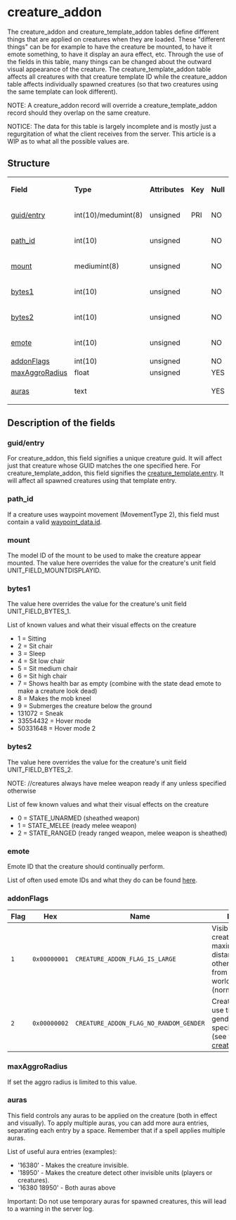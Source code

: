 # creature\_addon

The creature\_addon and creature\_template\_addon tables define different things that are applied on creatures when they are loaded. These "different things" can be for example to have the creature be mounted, to have it emote something, to have it display an aura effect, etc. Through the use of the fields in this table, many things can be changed about the outward visual appearance of the creature. The creature\_template\_addon table affects all creatures with that creature template ID while the creature\_addon table affects individually spawned creatures (so that two creatures using the same template can look different).

NOTE: A creature\_addon record will override a creature\_template\_addon record should they overlap on the same creature.

NOTICE: The data for this table is largely incomplete and is mostly just a regurgitation of what the client receives from the server. This article is a WIP as to what all the possible values are.

## Structure

<table>
<tbody>
<tr>
<td><p><strong>Field</strong></p></td>
<td><p><strong>Type</strong></p></td>
<td><p><strong>Attributes</strong></p></td>
<td><p><strong>Key</strong></p></td>
<td><p><strong>Null</strong></p></td>
<td><p><strong>Default</strong></p></td>
<td><p><strong>Extra</strong></p></td>
<td><p><strong>Comment</strong></p></td>
</tr>
<tr>
<td><p><a href="#guidentry">guid/entry</a></p></td>
<td><p>int(10)/medumint(8)</p></td>
<td><p>unsigned</p></td>
<td><p>PRI</p></td>
<td><p>NO</p></td>
<td><p>0</p></td>
<td><p><br />
</p></td>
<td><p><br />
</p></td>
</tr>
<tr>
<td><p><a href="#path_id">path_id</a></p></td>
<td><p>int(10)</p></td>
<td><p>unsigned</p></td>
<td><p><br />
</p></td>
<td><p>NO</p></td>
<td><p>0</p></td>
<td><p><br />
</p></td>
<td><p><br />
</p></td>
</tr>
<tr>
<td><p><a href="#mount">mount</a></p></td>
<td><p>mediumint(8)</p></td>
<td><p>unsigned</p></td>
<td><p><br />
</p></td>
<td><p>NO</p></td>
<td><p>0</p></td>
<td><p><br />
</p></td>
<td><p><br />
</p></td>
</tr>
<tr>
<td><p><a href="#bytes1">bytes1</a></p></td>
<td><p>int(10)</p></td>
<td><p>unsigned</p></td>
<td><p><br />
</p></td>
<td><p>NO</p></td>
<td><p>0</p></td>
<td><p><br />
</p></td>
<td><p><br />
</p></td>
</tr>
<tr>
<td><p><a href="#bytes2">bytes2</a></p></td>
<td><p>int(10)</p></td>
<td><p>unsigned</p></td>
<td><p><br />
</p></td>
<td><p>NO</p></td>
<td><p>0</p></td>
<td><p><br />
</p></td>
<td><p><br />
</p></td>
</tr>
<tr>
<td><p><a href="#emote">emote</a></p></td>
<td><p>int(10)</p></td>
<td><p>unsigned</p></td>
<td><p><br />
</p></td>
<td><p>NO</p></td>
<td><p>0</p></td>
<td><p><br />
</p></td>
<td><p><br />
</p></td>
</tr>
<tr>
<td><a href="#addonflags">addonFlags</a></td>
<td>int(10)</td>
<td>unsigned</td>
<td><br />
</td>
<td>NO</td>
<td>0</td>
<td><br />
</td>
<td><br />
</td>
</tr>
<tr>
<td><a href="#maxaggroradius">maxAggroRadius</a></td>
<td>float</td>
<td>unsigned</td>
<td><br />
</td>
<td>YES</td>
<td></td>
<td><br />
</td>
<td><br />
</td>
</tr>
<tr>
<td><p><a href="#auras">auras</a></p></td>
<td><p>text</p></td>
<td><p></p></td>
<td><p><br />
</p></td>
<td><p>YES</p></td>
<td><p><br />
</p></td>
<td><p><br />
</p></td>
<td><p><br />
</p></td>
</tr>
</tbody>
</table>

## Description of the fields

### guid/entry

For creature\_addon, this field signifies a unique creature guid. It will affect just that creature whose GUID matches the one specified here.
For creature\_template\_addon, this field signifies the [creature\_template.entry](creature_template.md#creature_template-entry). It will affect all spawned creatures using that template entry.

### path\_id

If a creature uses waypoint movement (MovementType 2), this field must contain a valid [waypoint\_data.id](waypoint_data.md#id).

### mount

The model ID of the mount to be used to make the creature appear mounted. The value here overrides the value for the creature's unit field UNIT\_FIELD\_MOUNTDISPLAYID.

### bytes1

The value here overrides the value for the creature's unit field UNIT\_FIELD\_BYTES\_1.

List of known values and what their visual effects on the creature

-   1 = Sitting
-   2 = Sit chair
-   3 = Sleep
-   4 = Sit low chair
-   5 = Sit medium chair
-   6 = Sit high chair
-   7 = Shows health bar as empty (combine with the state dead emote to make a creature look dead)
-   8 = Makes the mob kneel
-   9 = Submerges the creature below the ground
-   131072 = Sneak
-   33554432 = Hover mode
-   50331648 = Hover mode 2

### bytes2

The value here overrides the value for the creature's unit field UNIT\_FIELD\_BYTES\_2.

NOTE: //creatures always have melee weapon ready if any unless specified otherwise

List of few known values and what their visual effects on the creature

-   0 = STATE\_UNARMED (sheathed weapon)
-   1 = STATE\_MELEE (ready melee weapon)
-   2 = STATE\_RANGED (ready ranged weapon, melee weapon is sheathed)

### emote

Emote ID that the creature should continually perform.

List of often used emote IDs and what they do can be found [here](../../dbc/Emotes.md).

### addonFlags

| Flag         | Hex          | Name                                                  | Description |
|--------------|--------------|-------------------------------------------------------|-------------|
| `1`          | `0x00000001` | `CREATURE_ADDON_FLAG_IS_LARGE`                        | Visibility distance for creatures; if set use maximum visibility distance (250y), otherwise default from worldserver.conf (normally 100y) |
| `2`          | `0x00000002` | `CREATURE_ADDON_FLAG_NO_RANDOM_GENDER`                | Creature will only use the original gender of the specified DisplayID (see table [creature\_model\_info](creature_model_info.md)) |

### maxAggroRadius

If set the aggro radius is limited to this value.

### auras

This field controls any auras to be applied on the creature (both in effect and visually). To apply multiple auras, you can add more aura entries, separating each entry by a space. Remember that if a spell applies multiple auras.

List of useful aura entries (examples):

-   '16380' - Makes the creature invisible.
-   '18950' - Makes the creature detect other invisible units (players or creatures).
-   '16380 18950' - Both auras above

Important: Do not use temporary auras for spawned creatures, this will lead to a warning in the server log.
